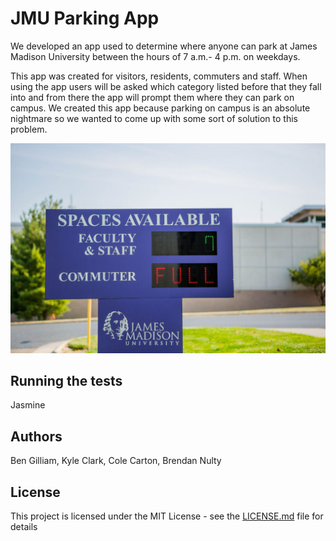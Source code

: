 # JMU Parking App

We developed an app used to determine where anyone can park at James Madison University between the hours of 7 a.m.- 4 p.m. on weekdays.

This app was created for visitors, residents, commuters and staff. When using the app users will be asked which category listed before that they fall into and from there the app will prompt them where they can park on campus. We created this app because parking on campus is an absolute nightmare so we wanted to come up with some sort of solution to this problem.

![JMU Parking Sign](https://raw.githubusercontent.com/MrPickles2009/parkingApp/master/parkingSign.jpg "JMU Parking Sign")

## Running the tests

Jasmine 

## Authors

Ben Gilliam,
Kyle Clark,
Cole Carton,
Brendan Nulty

## License

This project is licensed under the MIT License - see the [LICENSE.md](LICENSE.md) file for details

